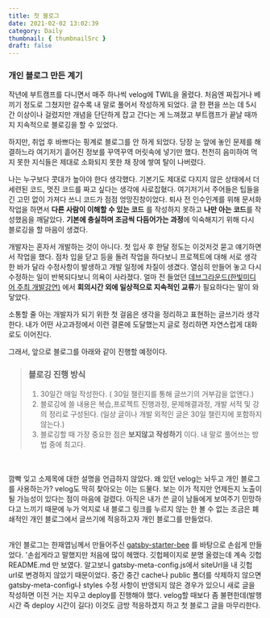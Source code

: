 ```yaml
---
title: 첫 블로그
date: 2021-02-02 13:02:39
category: Daily
thumbnail: { thumbnailSrc }
draft: false
---
```


### 개인 블로그 만든 계기

작년에 부트캠프를 다니면서 매주 하나씩 velog에 TWIL을 올렸다.
처음엔 짜집거나 베끼기 정도로 그쳤지만 갈수록 내 말로 풀어서 작성하게 되었다. 글 한 편을 쓰는 데 5시간 이상이나 걸렸지만 개념을 단단하게 잡고 간다는 게 느껴졌고 부트캠프가 끝날 때까지 지속적으로 블로깅을 할 수 있었다.

하지만, 취업 후 바쁘다는 핑계로 블로그를 안 하게 되었다. 당장 눈 앞에 놓인 문제를 해결하느라 여기저기 흩어진 정보를 꾸역꾸역 머릿속에 넣기만 했다. 천천히 음미하여 먹지 못한 지식들은 제대로 소화되지 못한 채 장에 쌓여 탈이 나버렸다.

나는 누구보다 콧대가 높아야 한다 생각했다. 기본기도 제대로 다지지 않은 상태에서 더 세련된 코드, 멋진 코드를 짜고 싶다는 생각에 사로잡혔다. 여기저기서 주어들은 팁들을 긴 고민 없이 가져다 쓰니 코드가 점점 엉망진창이었다. 퇴사 전 인수인계를 위해 문서화 작업을 하면서 **다른 사람이 이해할 수 있는 코드** 를 작성하지 못하고 **나만 아는 코드**를 작성했음을 깨달았다. **기본에 충실하며 조금씩 다듬어가는 과정**에 익숙해지기 위해 다시 블로깅을 할 마음이 생겼다.

개발자는 혼자서 개발하는 것이 아니다. 첫 입사 후 한달 정도는 이것저것 묻고 얘기하면서 작업을 했다. 점차 입을 닫고 등을 돌려 작업을 하다보니 프로젝트에 대해 서로 생각한 바가 달라 수정사항이 발생하고 개발 일정에 차질이 생겼다. 열심히 만들어 놓고 다시 수정하는 일이 반복되다보니 의욕이 사라졌다. 얼마 전 들었던 [데브그라운드(한빛미디어 주최 개발강연)](https://event-us.kr/FKH3nHkjmPGh/event/28118?state=1) 에서 **회의시간 외에 일상적으로 지속적인 교류**가 필요하다는 말이 와닿았다.

소통할 줄 아는 개발자가 되기 위한 첫 걸음은 생각을 정리하고 표현하는 글쓰기라 생각한다. 내가 어떤 사고과정에서 이런 결론에 도달했는지 글로 정리하면 자연스럽게 대화로도 이어진다.

그래서, 앞으로 블로그를 아래와 같이 진행할 예정이다.

> ### 블로깅 진행 방식
>
> 1. 30일간 매일 작성한다. ( 30일 챌린지를 통해 글쓰기의 거부감을 없앤다.)
> 2. 블로깅에 쓸 내용은 복습,프로젝트 진행과정, 문제해결과정, 개발 서적 및 강의 정리로 구성된다. (일상 글이나 개발 외적인 글은 30일 챌린지에 포함하지 않는다.)
> 3. 블로깅할 때 가장 중요한 점은 **보지않고 작성하기** 이다. 내 말로 풀어쓰는 방법 중에 최고다.

<br/>
<br/>
깜빡 잊고 소제목에 대한 설명을 언급하지 않았다. 
왜 있던 velog는 놔두고 개인 블로그를 사용하는가? velog도 딱히 찾아오는 이는 드물다. 보는 이가 적지만 언제든지 노출이 될 가능성이 있다는 점이 마음에 걸렸다. 아직은 내가 쓴 글이 남들에게 보여주기 민망하다고 느끼기 때문에 누가 억지로 내 블로그 링크를 누르지 않는 한 볼 수 없는 조금은 폐쇄적인 개인 블로그에서 글쓰기에 적응하고자 개인 블로그를 만들었다.

<br/>
<br/>

개인 블로그는 한재엽님께서 만들어주신 [gatsby-starter-bee](https://github.com/JaeYeopHan/gatsby-starter-bee) 를 바탕으로 손쉽게 만들었다. '손쉽게라고 말했지만 처음에 많이 헤맸다. 깃헙페이지로 분명 올렸는데 계속 깃헙 README.md 만 보였다. 알고보니 gatsby-meta-config.js에서 siteUrl을 내 깃헙 url로 변경하지 않았기 때문이었다. 중간 중간 cache나 public 폴더를 삭제하지 않으면 gatsby-meta-config나 styles 수정 사항이 반영되지 않은 경우가 있으니 새로 글을 작성하면 이전 거는 지우고 deploy를 진행해야 했다. velog할 때보다 좀 불편한데(발행 시간 즉 deploy 시간이 길다) 이것도 금방 적응하겠지 하고 첫 블로그 글을 마무리한다.
